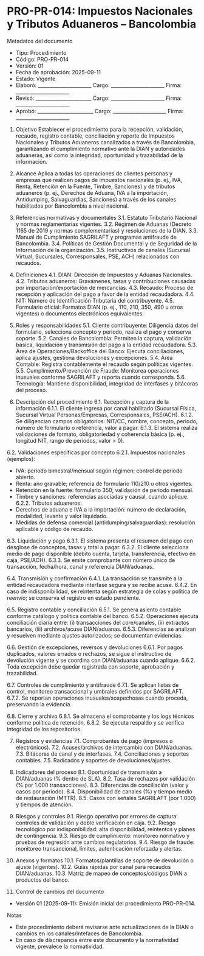 # PRO-PR-014: Impuestos Nacionales y Tributos Aduaneros – Bancolombia

Metadatos del documento
- Tipo: Procedimiento
- Código: PRO-PR-014
- Versión: 01
- Fecha de aprobación: 2025-09-11
- Estado: Vigente
- Elaboró: ______________________  Cargo: ______________________  Firma: ______________________
- Revisó: _______________________  Cargo: ______________________  Firma: ______________________
- Aprobó: _______________________  Cargo: ______________________  Firma: ______________________

1. Objetivo
Establecer el procedimiento para la recepción, validación, recaudo, registro contable, conciliación y reporte de Impuestos Nacionales y Tributos Aduaneros canalizados a través de Bancolombia, garantizando el cumplimiento normativo ante la DIAN y autoridades aduaneras, así como la integridad, oportunidad y trazabilidad de la información.

2. Alcance
Aplica a todas las operaciones de clientes personas y empresas que realicen pagos de impuestos nacionales (p. ej., IVA, Renta, Retención en la Fuente, Timbre, Sanciones) y de tributos aduaneros (p. ej., Derechos de Aduana, IVA a la importación, Antidumping, Salvaguardias, Sanciones) a través de los canales habilitados por Bancolombia a nivel nacional.

3. Referencias normativas y documentales
3.1. Estatuto Tributario Nacional y normas reglamentarias vigentes.
3.2. Régimen de Aduanas (Decreto 1165 de 2019 y normas complementarias) y resoluciones de la DIAN.
3.3. Manual de Cumplimiento SAGRILAFT y programas antifraude de Bancolombia.
3.4. Políticas de Gestión Documental y de Seguridad de la Información de la organización.
3.5. Instructivos de canales (Sucursal Virtual, Sucursales, Corresponsales, PSE, ACH) relacionados con recaudos.

4. Definiciones
4.1. DIAN: Dirección de Impuestos y Aduanas Nacionales.
4.2. Tributos aduaneros: Gravámenes, tasas y contribuciones causadas por importación/exportación de mercancías.
4.3. Recaudo: Proceso de recepción y aplicación del pago a favor de la entidad recaudadora.
4.4. NIT: Número de Identificación Tributaria del contribuyente.
4.5. Formulario oficial: Formatos DIAN (p. ej., 110, 210, 350, 490 u otros vigentes) o documentos electrónicos equivalentes.

5. Roles y responsabilidades
5.1. Cliente contribuyente: Diligencia datos del formulario, selecciona concepto y periodo, realiza el pago y conserva soporte.
5.2. Canales de Bancolombia: Permiten la captura, validación básica, liquidación y transmisión del pago a la entidad recaudadora.
5.3. Área de Operaciones/Backoffice del Banco: Ejecuta conciliaciones, aplica ajustes, gestiona devoluciones y excepciones.
5.4. Área Contable: Registra contablemente el recaudo según políticas vigentes.
5.5. Cumplimiento/Prevención de Fraude: Monitorea operaciones inusuales conforme SAGRILAFT y reporta cuando corresponda.
5.6. Tecnología: Mantiene disponibilidad, integridad de interfases y bitácoras del proceso.

6. Descripción del procedimiento
6.1. Recepción y captura de la información
6.1.1. El cliente ingresa por canal habilitado (Sucursal Física, Sucursal Virtual Personas/Empresas, Corresponsales, PSE/ACH).
6.1.2. Se diligencian campos obligatorios: NIT/CC, nombre, concepto, periodo, número de formulario o referencia, valor a pagar.
6.1.3. El sistema realiza validaciones de formato, obligatoriedad y coherencia básica (p. ej., longitud NIT, rango de periodos, valor > 0).

6.2. Validaciones específicas por concepto
6.2.1. Impuestos nacionales (ejemplos):
- IVA: periodo bimestral/mensual según régimen; control de periodo abierto.
- Renta: año gravable; referencia de formulario 110/210 u otros vigentes.
- Retención en la fuente: formulario 350; validación de periodo mensual.
- Timbre y sanciones: referencias asociadas y causal, cuando aplique.
6.2.2. Tributos aduaneros:
- Derechos de aduana e IVA a la importación: número de declaración, modalidad, levante y valor liquidado.
- Medidas de defensa comercial (antidumping/salvaguardias): resolución aplicable y código de recaudo.

6.3. Liquidación y pago
6.3.1. El sistema presenta el resumen del pago con desglose de conceptos, tasas y total a pagar.
6.3.2. El cliente selecciona medio de pago disponible (debito cuenta, tarjeta, transferencia, efectivo en caja, PSE/ACH).
6.3.3. Se emite comprobante con número único de transacción, fecha/hora, canal y referencia DIAN/aduanas.

6.4. Transmisión y confirmación
6.4.1. La transacción se transmite a la entidad recaudadora mediante interfase segura y se recibe acuse.
6.4.2. En caso de indisponibilidad, se reintenta según estrategia de colas y política de reenvío; se conserva el registro en estado pendiente.

6.5. Registro contable y conciliación
6.5.1. Se genera asiento contable conforme catálogo y política contable del banco.
6.5.2. Operaciones ejecuta conciliación diaria entre: (i) transacciones del core/canales, (ii) extractos bancarios, (iii) archivos/acuse DIAN/aduanas.
6.5.3. Diferencias se analizan y resuelven mediante ajustes autorizados; se documentan evidencias.

6.6. Gestión de excepciones, reversos y devoluciones
6.6.1. Por pagos duplicados, valores errados o rechazos, se sigue el instructivo de devolución vigente y se coordina con DIAN/aduanas cuando aplique.
6.6.2. Toda excepción debe quedar registrada con soporte, aprobación y trazabilidad.

6.7. Controles de cumplimiento y antifraude
6.7.1. Se aplican listas de control, monitoreo transaccional y umbrales definidos por SAGRILAFT.
6.7.2. Se reportan operaciones inusuales/sospechosas cuando proceda, preservando la evidencia.

6.8. Cierre y archivo
6.8.1. Se almacena el comprobante y los logs técnicos conforme política de retención.
6.8.2. Se ejecuta respaldo y se verifica integridad de los repositorios.

7. Registros y evidencias
7.1. Comprobantes de pago (impresos o electrónicos).
7.2. Acuses/archivos de intercambio con DIAN/aduanas.
7.3. Bitácoras de canal y de interfases.
7.4. Conciliaciones y soportes contables.
7.5. Radicados y soportes de devoluciones/ajustes.

8. Indicadores del proceso
8.1. Oportunidad de transmisión a DIAN/aduanas (% dentro de SLA).
8.2. Tasa de rechazos por validación (% por 1.000 transacciones).
8.3. Diferencias de conciliación (valor y casos por periodo).
8.4. Disponibilidad de canales (%) y tiempo medio de restauración (MTTR).
8.5. Casos con señales SAGRILAFT (por 1.000) y tiempos de atención.

9. Riesgos y controles
9.1. Riesgo operativo por errores de captura: controles de validación y doble verificación en caja.
9.2. Riesgo tecnológico por indisponibilidad: alta disponibilidad, reintentos y planes de contingencia.
9.3. Riesgo de cumplimiento: monitoreo normativo y pruebas de regresión ante cambios regulatorios.
9.4. Riesgo de fraude: monitoreo transaccional, límites, autenticación reforzada y alertas.

10. Anexos y formatos
10.1. Formatos/plantillas de soporte de devolución o ajuste (vigentes).
10.2. Guías rápidas por canal para recaudos DIAN/aduanas.
10.3. Matriz de mapeo de conceptos/códigos DIAN a productos del banco.

11. Control de cambios del documento
- Versión 01 (2025-09-11): Emisión inicial del procedimiento PRO-PR-014.

Notas
- Este procedimiento deberá revisarse ante actualizaciones de la DIAN o cambios en los canales/intefaces de Bancolombia.
- En caso de discrepancia entre este documento y la normatividad vigente, prevalece la normatividad.

